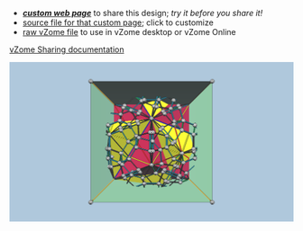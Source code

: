 
 - [***custom web page***][post] to share this design; *try it before you share it!*
 - [source file for that custom page][source]; click to customize
 - [raw vZome file][raw] to use in vZome desktop or vZome Online

[vZome Sharing documentation](https://vzome.github.io/vzome/sharing.html#how-it-works)

![Image](<Jack-Pike-Col-pan-dual-DoD-twins-of-twins-hull-cubes-retain-5-6ths.png>)


[post]: <https://david-hall.github.io/vzome-sharing/2021/12/05/Jack-Pike-Col-pan-dual-DoD-twins-of-twins-hull-cubes-retain-5-6ths-19-02-52.html>
[source]: <https://github.com/david-hall/vzome-sharing/edit/main/_posts/2021-12-05-Jack-Pike-Col-pan-dual-DoD-twins-of-twins-hull-cubes-retain-5-6ths-19-02-52.md>
[raw]: <https://raw.githubusercontent.com/david-hall/vzome-sharing/main/2021/12/05/19-02-52-Jack-Pike-Col-pan-dual-DoD-twins-of-twins-hull-cubes-retain-5-6ths/Jack-Pike-Col-pan-dual-DoD-twins-of-twins-hull-cubes-retain-5-6ths.vZome>